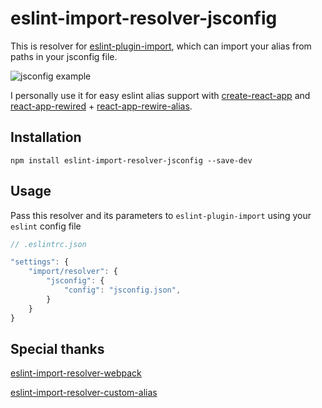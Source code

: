 # eslint-import-resolver-jsconfig

This is resolver for [eslint-plugin-import](https://www.npmjs.com/package/eslint-plugin-import), which can import your alias from paths in your jsconfig file.

![jsconfig example](https://i.imgur.com/vlvtqdX.png)

I personally use it for easy eslint alias support with [create-react-app](https://github.com/facebook/create-react-app) and [react-app-rewired](https://github.com/timarney/react-app-rewired) + [react-app-rewire-alias](https://github.com/oklas/react-app-rewire-alias).

## Installation

```shell
npm install eslint-import-resolver-jsconfig --save-dev
```
## Usage

Pass this resolver and its parameters to `eslint-plugin-import` using your `eslint` config file

```js
// .eslintrc.json

"settings": {
    "import/resolver": {
        "jsconfig": {
            "config": "jsconfig.json",
        }
    }
}
```
## Special thanks

[eslint-import-resolver-webpack](https://github.com/import-js/eslint-plugin-import/blob/master/resolvers/webpack/README.md)

[eslint-import-resolver-custom-alias](https://github.com/laysent/eslint-import-resolver-custom-alias)